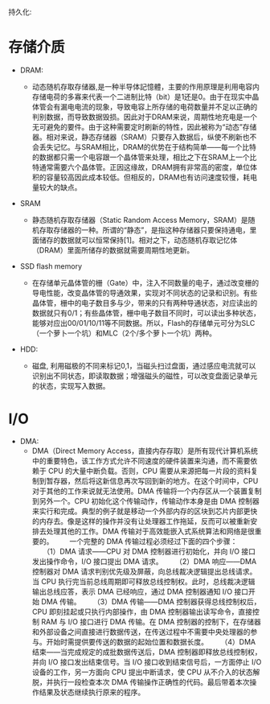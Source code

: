 持久化:
# 存储介质
- DRAM: 
  - 动态随机存取存储器,是一种半导体記憶體，主要的作用原理是利用电容内存储电荷的多寡来代表一个二进制比特（bit）是1还是0。由于在现实中晶体管会有漏电电流的现象，导致电容上所存储的电荷数量并不足以正确的判别数据，而导致数据毁损。因此对于DRAM来说，周期性地充电是一个无可避免的要件。由于这种需要定时刷新的特性，因此被称为“动态”存储器。相对来说，静态存储器（SRAM）只要存入数据后，纵使不刷新也不会丢失记忆。与SRAM相比，DRAM的优势在于结构简单——每一个比特的数据都只需一个电容跟一个晶体管来处理，相比之下在SRAM上一个比特通常需要六个晶体管。正因这缘故，DRAM拥有非常高的密度，单位体积的容量较高因此成本较低。但相反的，DRAM也有访问速度较慢，耗电量较大的缺点。
- SRAM
  - 静态随机存取存储器（Static Random Access Memory，SRAM）是随机存取存储器的一种。所谓的“静态”，是指这种存储器只要保持通电，里面储存的数据就可以恒常保持[1]。相对之下，动态随机存取记忆体（DRAM）里面所储存的数据就需要周期性地更新。

- SSD flash memory
  - 在存储单元晶体管的栅（Gate）中，注入不同数量的电子，通过改变栅的导电性能，改变晶体管的导通效果，实现对不同状态的记录和识别。有些晶体管，栅中的电子数目多与少，带来的只有两种导通状态，对应读出的数据就只有0/1；有些晶体管，栅中电子数目不同时，可以读出多种状态，能够对应出00/01/10/11等不同数据。所以，Flash的存储单元可分为SLC（一个萝卜一个坑）和MLC（2个/多个萝卜一个坑）两种。

- HDD:
  - 磁盘, 利用磁极的不同来标记0,1，当磁头扫过盘面，通过感应电流就可以识别出不同状态，即读取数据；增强磁头的磁性，可以改变盘面记录单元的状态，实现写入数据。

# I/O
- DMA:
  - DMA（Direct Memory Access，直接内存存取）是所有现代计算机系统中的重要特色，该工作方式允许不同速度的硬件装置来沟通，而不需要依赖于 CPU 的大量中断负载。否则，CPU 需要从来源把每一片段的资料复制到暂存器，然后将这新信息再次写回到新的地方。在这个时间中，CPU 对于其他的工作来说就无法使用。DMA 传输将一个内存区从一个装置复制到另外一个。CPU 初始化这个传输动作，传输动作本身是由 DMA 控制器来实行和完成。典型的例子就是移动一个外部内存的区块到芯片内部更快的内存去。像是这样的操作并没有让处理器工作拖延，反而可以被重新安排去处理其他的工作。DMA 传输对于高效能嵌入式系统算法和网络是很重要的。 
　　一个完整的 DMA 传输过程必须经过下面的四个步骤： 
  　　（1）DMA 请求——CPU 对 DMA 控制器进行初始化，并向 I/O 接口发出操作命令，I/O 接口提出 DMA 请求。 
  　　（2）DMA 响应——DMA 控制器对 DMA 请求判别优先级及屏蔽，向总线裁决逻辑提出总线请求。当 CPU 执行完当前总线周期即可释放总线控制权。此时，总线裁决逻辑输出总线应答，表示 DMA 已经响应，通过 DMA 控制器通知 I/O 接口开始 DMA 传输。 
  　　（3）DMA 传输——DMA 控制器获得总线控制权后，CPU 即刻挂起或只执行内部操作，由 DMA 控制器输出读写命令，直接控制 RAM 与 I/O 接口进行 DMA 传输。在 DMA 控制器的控制下，在存储器和外部设备之间直接进行数据传送，在传送过程中不需要中央处理器的参与。开始时需提供要传送的数据的起始位置和数据长度。 
  　　（4）DMA 结束——当完成规定的成批数据传送后，DMA 控制器即释放总线控制权，并向 I/O 接口发出结束信号。当 I/O 接口收到结束信号后，一方面停止 I/O 设备的工作，另一方面向 CPU 提出中断请求，使 CPU 从不介入的状态解脱，并执行一段检查本次 DMA 传输操作正确性的代码。最后带着本次操作结果及状态继续执行原来的程序。
